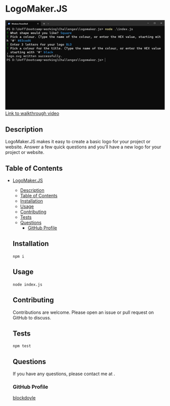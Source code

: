 # LogoMaker.JS
  ![overview-sc.png](./overview-sc.png)
  [Link to walkthrough video](https://youtu.be/RMUBCLH-IH0)
  ## Description
  LogoMaker.JS makes it easy to create a basic logo for your project or website. Answer a few quick questions and you'll have a new logo for your project or website.
  ## Table of Contents
- [LogoMaker.JS](#logomakerjs)
  - [Description](#description)
  - [Table of Contents](#table-of-contents)
  - [Installation](#installation)
  - [Usage](#usage)
  - [Contributing](#contributing)
  - [Tests](#tests)
  - [Questions](#questions)
    - [GitHub Profile](#github-profile)
  ## Installation
  ```npm i```
  ## Usage
  ```node index.js```
  
  ## Contributing
  Contributions are welcome. Please open an issue or pull request on GitHub to discuss.
  ## Tests
  ```npm test```
  ## Questions
  If you have any questions, please contact me at .
  ### GitHub Profile
  [blockdoyle](https://github.com/blockdoyle)